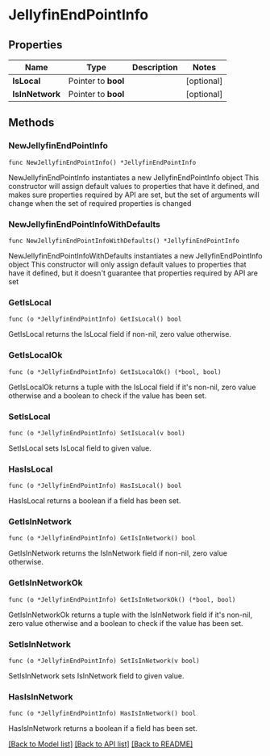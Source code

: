 # JellyfinEndPointInfo

## Properties

Name | Type | Description | Notes
------------ | ------------- | ------------- | -------------
**IsLocal** | Pointer to **bool** |  | [optional] 
**IsInNetwork** | Pointer to **bool** |  | [optional] 

## Methods

### NewJellyfinEndPointInfo

`func NewJellyfinEndPointInfo() *JellyfinEndPointInfo`

NewJellyfinEndPointInfo instantiates a new JellyfinEndPointInfo object
This constructor will assign default values to properties that have it defined,
and makes sure properties required by API are set, but the set of arguments
will change when the set of required properties is changed

### NewJellyfinEndPointInfoWithDefaults

`func NewJellyfinEndPointInfoWithDefaults() *JellyfinEndPointInfo`

NewJellyfinEndPointInfoWithDefaults instantiates a new JellyfinEndPointInfo object
This constructor will only assign default values to properties that have it defined,
but it doesn't guarantee that properties required by API are set

### GetIsLocal

`func (o *JellyfinEndPointInfo) GetIsLocal() bool`

GetIsLocal returns the IsLocal field if non-nil, zero value otherwise.

### GetIsLocalOk

`func (o *JellyfinEndPointInfo) GetIsLocalOk() (*bool, bool)`

GetIsLocalOk returns a tuple with the IsLocal field if it's non-nil, zero value otherwise
and a boolean to check if the value has been set.

### SetIsLocal

`func (o *JellyfinEndPointInfo) SetIsLocal(v bool)`

SetIsLocal sets IsLocal field to given value.

### HasIsLocal

`func (o *JellyfinEndPointInfo) HasIsLocal() bool`

HasIsLocal returns a boolean if a field has been set.

### GetIsInNetwork

`func (o *JellyfinEndPointInfo) GetIsInNetwork() bool`

GetIsInNetwork returns the IsInNetwork field if non-nil, zero value otherwise.

### GetIsInNetworkOk

`func (o *JellyfinEndPointInfo) GetIsInNetworkOk() (*bool, bool)`

GetIsInNetworkOk returns a tuple with the IsInNetwork field if it's non-nil, zero value otherwise
and a boolean to check if the value has been set.

### SetIsInNetwork

`func (o *JellyfinEndPointInfo) SetIsInNetwork(v bool)`

SetIsInNetwork sets IsInNetwork field to given value.

### HasIsInNetwork

`func (o *JellyfinEndPointInfo) HasIsInNetwork() bool`

HasIsInNetwork returns a boolean if a field has been set.


[[Back to Model list]](../README.md#documentation-for-models) [[Back to API list]](../README.md#documentation-for-api-endpoints) [[Back to README]](../README.md)


